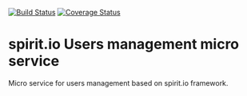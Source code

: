 [![Build Status](https://travis-ci.org/spirit-io/spirit.io-users-service.svg?branch=master)](https://travis-ci.org/spirit-io/spirit.io-users-service)
[![Coverage Status](https://coveralls.io/repos/github/spirit-io/spirit.io-users-service/badge.svg?branch=master)](https://coveralls.io/github/spirit-io/spirit.io-users-service?branch=master)

# spirit.io Users management micro service
Micro service for users management based on spirit.io framework.


